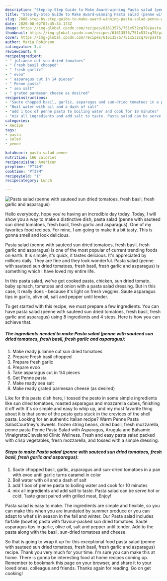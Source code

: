 ```yaml
---
description: "Step-by-Step Guide to Make Award-winning Pasta salad (penne with sauteed sun dried tomatoes, fresh basil, fresh garlic and asparagus)"
title: "Step-by-Step Guide to Make Award-winning Pasta salad (penne with sauteed sun dried tomatoes, fresh basil, fresh garlic and asparagus)"
slug: 2668-step-by-step-guide-to-make-award-winning-pasta-salad-penne-with-sauteed-sun-dried-tomatoes-fresh-basil-fresh-garlic-and-asparagus
date: 2020-08-02T07:45:34.173Z
image: https://img-global.cpcdn.com/recipes/61613576/751x532cq70/pasta-salad-penne-with-sauteed-sun-dried-tomatoes-fresh-basil-fresh-garlic-and-asparagus-recipe-main-photo.jpg
thumbnail: https://img-global.cpcdn.com/recipes/61613576/751x532cq70/pasta-salad-penne-with-sauteed-sun-dried-tomatoes-fresh-basil-fresh-garlic-and-asparagus-recipe-main-photo.jpg
cover: https://img-global.cpcdn.com/recipes/61613576/751x532cq70/pasta-salad-penne-with-sauteed-sun-dried-tomatoes-fresh-basil-fresh-garlic-and-asparagus-recipe-main-photo.jpg
author: Maria Robinson
ratingvalue: 3.4
reviewcount: 8
recipeingredient:
- " julianne cut sun dried tomatoes"
- " Fresh basil chopped"
- " fresh garlic"
- " evoo"
- " asparagus cut in 14 pieces"
- " Penne pasta"
- " sea salt"
- " grated parmesan cheese as desired"
recipeinstructions:
- "Saute chopped basil, garlic, asparagus and sun-dried tomatoes in a pan with evoo until garlic turns caramel in color"
- "Boil water with oil and a dash of salt"
- "add 1 box of penne pasta to boiling water and cook for 10 minutes"
- "mix all ingredients and add salt to taste. Pasta salad can be serve hot or cold. Taste great paired with grilled meat, Enjoy!"
categories:
- Recipe
tags:
- pasta
- salad
- penne

katakunci: pasta salad penne 
nutrition: 166 calories
recipecuisine: American
preptime: "PT14M"
cooktime: "PT37M"
recipeyield: "1"
recipecategory: Lunch

---
```



![Pasta salad (penne with sauteed sun dried tomatoes, fresh basil, fresh garlic and asparagus)](https://img-global.cpcdn.com/recipes/61613576/751x532cq70/pasta-salad-penne-with-sauteed-sun-dried-tomatoes-fresh-basil-fresh-garlic-and-asparagus-recipe-main-photo.jpg)

Hello everybody, hope you're having an incredible day today. Today, I will show you a way to make a distinctive dish, pasta salad (penne with sauteed sun dried tomatoes, fresh basil, fresh garlic and asparagus). One of my favorites food recipes. For mine, I am going to make it a bit tasty. This is gonna smell and look delicious.

Pasta salad (penne with sauteed sun dried tomatoes, fresh basil, fresh garlic and asparagus) is one of the most popular of current trending foods on earth. It is simple, it's quick, it tastes delicious. It's appreciated by millions daily. They are fine and they look wonderful. Pasta salad (penne with sauteed sun dried tomatoes, fresh basil, fresh garlic and asparagus) is something which I have loved my entire life.

In this pasta salad, we&#39;ve got cooked pasta, chicken, sun dried tomato, baby spinach, tomatoes and onion with a pasta salad dressing. But in this case, it really does - because it&#39;s light on fresh veggies. Saute asparagus tips in garlic, olive oil, salt and pepper until tender.


To get started with this recipe, we must prepare a few ingredients. You can have pasta salad (penne with sauteed sun dried tomatoes, fresh basil, fresh garlic and asparagus) using 8 ingredients and 4 steps. Here is how you can achieve that.

<!--inarticleads1-->

##### The ingredients needed to make Pasta salad (penne with sauteed sun dried tomatoes, fresh basil, fresh garlic and asparagus):

1. Make ready  julianne cut sun dried tomatoes
1. Prepare  Fresh basil chopped
1. Prepare  fresh garlic
1. Prepare  evoo
1. Take  asparagus cut in 1/4 pieces
1. Get  Penne pasta
1. Make ready  sea salt
1. Make ready  grated parmesan cheese (as desired)


Like for this pasta dish here, I tossed the pesto in some simple ingredients like sun dried tomatoes, roasted asparagus and mozzarella cubes, finishing it off with It&#39;s so simple and easy to whip up, and my most favorite thing about it is that some of the pesto gets stuck in the crevices of the shell pasta. Looking for an authentic Italian recipe? Warm Penne Pasta SaladCourtney&#39;s Sweets. frozen string beans, dried basil, fresh mozzarella, penne pasta Penne Pasta Salad with Asparagus, Arugula and Balsamic VinaigretteCleveland Clinic Wellness. Fresh and easy pasta salad packed with crisp vegetables, fresh mozzarella, and tossed with a simple dressing. 

<!--inarticleads2-->

##### Steps to make Pasta salad (penne with sauteed sun dried tomatoes, fresh basil, fresh garlic and asparagus):

1. Saute chopped basil, garlic, asparagus and sun-dried tomatoes in a pan with evoo until garlic turns caramel in color
1. Boil water with oil and a dash of salt
1. add 1 box of penne pasta to boiling water and cook for 10 minutes
1. mix all ingredients and add salt to taste. Pasta salad can be serve hot or cold. Taste great paired with grilled meat, Enjoy!


Pasta salad is easy to make. The ingredients are simple and flexible, so you can make this when you are inundated by summer produce or you can adapt to what&#39;s in season in the fall and winter. Our Pasta salad includes farfalle (bowtie) pasta with flavour-packed sun dried tomatoes. Sauté asparagus tips in garlic, olive oil, salt and pepper until tender. Add to the pasta along with the basil, sun-dried tomatoes and cheese. 

So that is going to wrap it up for this exceptional food pasta salad (penne with sauteed sun dried tomatoes, fresh basil, fresh garlic and asparagus) recipe. Thank you very much for your time. I'm sure you can make this at home. There is gonna be interesting food at home recipes coming up. Remember to bookmark this page on your browser, and share it to your loved ones, colleague and friends. Thanks again for reading. Go on get cooking!

